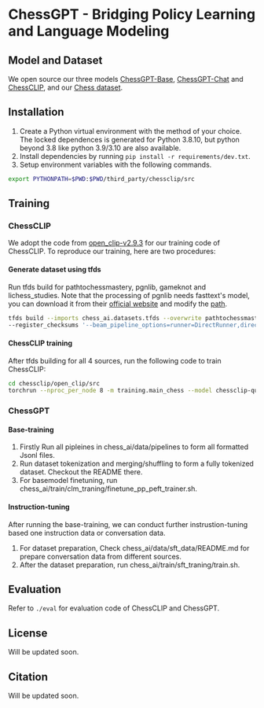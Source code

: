 # ChessGPT - Bridging Policy Learning and Language Modeling

## Model and Dataset
We open source our three models [ChessGPT-Base](https://huggingface.co/Waterhorse/chessgpt-base-v1), [ChessGPT-Chat](https://huggingface.co/Waterhorse/chessgpt-chat-v1) and [ChessCLIP](https://huggingface.co/Waterhorse/ChessCLIP), and our [Chess dataset](https://huggingface.co/Waterhorse/ChessCLIP).

## Installation
1. Create a Python virtual environment with the method of your choice. The locked dependences is generated for Python 3.8.10, but python beyond 3.8 like python 3.9/3.10 are also available.
2. Install dependencies by running `pip install -r requirements/dev.txt`.
3. Setup environment variables with the following commands.
```bash
export PYTHONPATH=$PWD:$PWD/third_party/chessclip/src
```

## Training

### ChessCLIP 
We adopt the code from [open_clip-v2.9.3](https://github.com/mlfoundations/open_clip) for our training code of ChessCLIP. To reproduce our training, here are two procedures:
#### Generate dataset using tfds
Run tfds build for pathtochessmastery, pgnlib, gameknot and lichess_studies. Note that the processing of pgnlib needs fasttext's model, you can download it from their [official website](https://dl.fbaipublicfiles.com/fasttext/supervised-models/lid.176.bin) and modify the [path](https://github.com/waterhorse1/ChessGPT/blob/dc99b5b1b9977d266828809b51316f9b961d22ff/chess_ai/datasets/tfds/pgn_base.py#L44).
```bash
tfds build --imports chess_ai.datasets.tfds --overwrite pathtochessmastery --manual_dir ./chessclip_data/annotated_pgn \
--register_checksums '--beam_pipeline_options=runner=DirectRunner,direct_num_workers=8,direct_running_mode=multi_processing'
```

#### ChessCLIP training
After tfds building for all 4 sources, run the following code to train ChessCLIP:
```bash
cd chessclip/open_clip/src
torchrun --nproc_per_node 8 -m training.main_chess --model chessclip-quickgelu
```

### ChessGPT
#### Base-training
1. Firstly Run all pipleines in chess_ai/data/pipelines to form all formatted Jsonl files.
2. Run dataset tokenization and merging/shuffling to form a fully tokenized dataset. Checkout the README there.
3. For basemodel finetuning, run chess_ai/train/clm_traning/finetune_pp_peft_trainer.sh.

#### Instruction-tuning
After running the base-training, we can conduct further instrustion-tuning based one instruction data or conversation data.
1. For dataset preparation, Check chess_ai/data/sft_data/README.md for prepare conversation data from different sources.
2. After the dataset preparation, run chess_ai/train/sft_traning/train.sh.

## Evaluation
Refer to `./eval` for evaluation code of ChessCLIP and ChessGPT.

## License
Will be updated soon.

## Citation
Will be updated soon.
